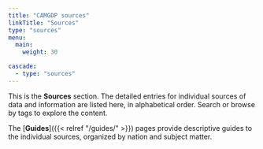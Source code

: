 ```yaml
---
title: "CAMGDP sources"
linkTitle: "Sources"
type: "sources"
menu:
  main:
    weight: 30

cascade:
  - type: "sources"
---
```



This is the **Sources** section. The detailed entries for individual sources of data and information are listed here, in alphabetical order.  Search or browse by tags to explore the content.  

The [**Guides**]({{< relref "/guides/" >}}) pages provide descriptive guides to the individual sources, organized by nation and subject matter.

